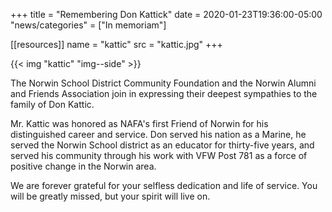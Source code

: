 +++
title  = "Remembering Don Kattick"
date   = 2020-01-23T19:36:00-05:00
"news/categories" = ["In memoriam"]

[[resources]]
  name = "kattic"
  src  = "kattic.jpg"
+++

{{< img "kattic" "img--side" >}}


The Norwin School District Community Foundation and the Norwin Alumni and Friends Association join in expressing their deepest sympathies to the family of Don Kattic.

Mr. Kattic was honored as NAFA's first Friend of Norwin for his distinguished career and service. Don served his nation as a Marine, he served the Norwin School district as an educator for thirty-five years, and served his community through his work with VFW Post 781 as a force of positive change in the Norwin area.

We are forever grateful for your selfless dedication and life of service. You will be greatly missed, but your spirit will live on. 
